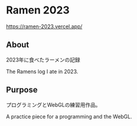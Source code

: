 # Ramen 2023

https://ramen-2023.vercel.app/

## About

2023年に食べたラーメンの記録

The Ramens log I ate in 2023.

## Purpose

プログラミングとWebGLの練習用作品。

A practice piece for a programming and the WebGL.
